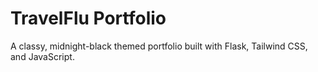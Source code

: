 # TravelFlu Portfolio
A classy, midnight-black themed portfolio built with Flask, Tailwind CSS, and JavaScript.